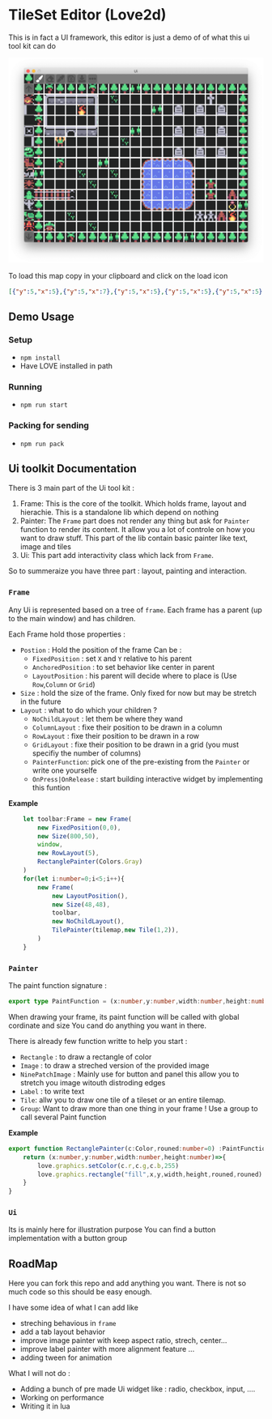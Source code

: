 # TileSet Editor (Love2d)

This is in fact a UI framework, this editor is just a demo of of what this ui tool kit can do

![screenshot](screenshot.png)

To load this map copy in your clipboard and click on the load icon 
```json
[{"y":5,"x":5},{"y":5,"x":7},{"y":5,"x":5},{"y":5,"x":5},{"y":5,"x":5},{"y":5,"x":7},{"y":5,"x":5},{"y":5,"x":5},{"y":5,"x":5},{"y":5,"x":6},{"y":5,"x":5},{"y":5,"x":5},{"y":5,"x":5},{"y":5,"x":5},{"y":5,"x":5},{"y":5,"x":5},{"y":5,"x":5},{"y":5,"x":5},{"y":5,"x":5},{"y":5,"x":5},{"y":5,"x":5},{"y":0,"x":0},{"y":4,"x":2},{"y":0,"x":1},{"y":0,"x":1},{"y":4,"x":1},{"y":1,"x":1},{"y":4,"x":5},{"y":1,"x":1},{"y":1,"x":1},{"y":1,"x":1},{"y":1,"x":1},{"y":1,"x":1},{"y":1,"x":1},{"y":1,"x":1},{"y":1,"x":1},{"y":7,"x":8},{"y":1,"x":1},{"y":1,"x":1},{"y":5,"x":5},{"y":5,"x":5},{"y":1,"x":0},{"y":1,"x":1},{"y":1,"x":1},{"y":8,"x":8},{"y":1,"x":3},{"y":1,"x":1},{"y":1,"x":1},{"y":1,"x":1},{"y":1,"x":1},{"y":1,"x":1},{"y":5,"x":6},{"y":1,"x":1},{"y":7,"x":9},{"y":1,"x":1},{"y":7,"x":9},{"y":1,"x":1},{"y":7,"x":9},{"y":1,"x":1},{"y":5,"x":5},{"y":5,"x":7},{"y":1,"x":0},{"y":1,"x":1},{"y":1,"x":1},{"y":1,"x":1},{"y":1,"x":3},{"y":1,"x":1},{"y":1,"x":1},{"y":1,"x":1},{"y":1,"x":1},{"y":1,"x":1},{"y":1,"x":1},{"y":1,"x":1},{"y":1,"x":1},{"y":1,"x":1},{"y":1,"x":1},{"y":1,"x":1},{"y":1,"x":1},{"y":1,"x":1},{"y":5,"x":5},{"y":5,"x":5},{"y":5,"x":2},{"y":0,"x":1},{"y":0,"x":2},{"y":0,"x":1},{"y":5,"x":3},{"y":1,"x":1},{"y":1,"x":1},{"y":1,"x":1},{"y":5,"x":6},{"y":1,"x":1},{"y":1,"x":1},{"y":1,"x":1},{"y":7,"x":9},{"y":1,"x":1},{"y":7,"x":9},{"y":1,"x":1},{"y":7,"x":9},{"y":1,"x":1},{"y":5,"x":5},{"y":5,"x":5},{"y":1,"x":1},{"y":0,"x":7},{"y":1,"x":1},{"y":1,"x":1},{"y":1,"x":1},{"y":1,"x":1},{"y":1,"x":1},{"y":4,"x":5},{"y":1,"x":1},{"y":1,"x":1},{"y":1,"x":1},{"y":1,"x":1},{"y":1,"x":1},{"y":1,"x":1},{"y":1,"x":1},{"y":1,"x":1},{"y":1,"x":1},{"y":1,"x":1},{"y":5,"x":5},{"y":5,"x":5},{"y":1,"x":1},{"y":1,"x":1},{"y":1,"x":1},{"y":1,"x":1},{"y":1,"x":1},{"y":1,"x":1},{"y":1,"x":1},{"y":1,"x":1},{"y":1,"x":1},{"y":1,"x":1},{"y":1,"x":1},{"y":1,"x":1},{"y":7,"x":9},{"y":1,"x":1},{"y":7,"x":9},{"y":1,"x":1},{"y":7,"x":9},{"y":1,"x":1},{"y":5,"x":5},{"y":5,"x":5},{"y":1,"x":1},{"y":5,"x":7},{"y":1,"x":1},{"y":1,"x":1},{"y":1,"x":1},{"y":5,"x":6},{"y":1,"x":1},{"y":1,"x":1},{"y":1,"x":1},{"y":7,"x":11},{"y":7,"x":12},{"y":7,"x":12},{"y":7,"x":12},{"y":7,"x":13},{"y":1,"x":1},{"y":1,"x":1},{"y":1,"x":1},{"y":1,"x":1},{"y":5,"x":5},{"y":5,"x":6},{"y":1,"x":1},{"y":1,"x":1},{"y":1,"x":1},{"y":4,"x":5},{"y":1,"x":1},{"y":1,"x":1},{"y":4,"x":5},{"y":1,"x":1},{"y":1,"x":1},{"y":8,"x":11},{"y":8,"x":12},{"y":8,"x":12},{"y":8,"x":12},{"y":8,"x":13},{"y":1,"x":1},{"y":1,"x":1},{"y":1,"x":1},{"y":1,"x":1},{"y":5,"x":5},{"y":5,"x":5},{"y":1,"x":1},{"y":1,"x":1},{"y":1,"x":1},{"y":1,"x":1},{"y":4,"x":5},{"y":1,"x":1},{"y":1,"x":1},{"y":1,"x":1},{"y":1,"x":1},{"y":8,"x":11},{"y":8,"x":12},{"y":8,"x":12},{"y":8,"x":12},{"y":8,"x":13},{"y":1,"x":1},{"y":0,"x":11},{"y":1,"x":1},{"y":1,"x":1},{"y":5,"x":5},{"y":2,"x":12},{"y":2,"x":12},{"y":2,"x":12},{"y":2,"x":13},{"y":1,"x":1},{"y":1,"x":1},{"y":1,"x":1},{"y":4,"x":5},{"y":1,"x":1},{"y":1,"x":1},{"y":8,"x":11},{"y":8,"x":12},{"y":8,"x":12},{"y":8,"x":12},{"y":8,"x":13},{"y":1,"x":1},{"y":0,"x":11},{"y":1,"x":1},{"y":7,"x":7},{"y":5,"x":5},{"y":5,"x":5},{"y":1,"x":1},{"y":1,"x":1},{"y":1,"x":1},{"y":1,"x":1},{"y":1,"x":1},{"y":1,"x":1},{"y":1,"x":1},{"y":1,"x":1},{"y":1,"x":1},{"y":9,"x":11},{"y":9,"x":12},{"y":9,"x":12},{"y":9,"x":12},{"y":9,"x":13},{"y":1,"x":1},{"y":1,"x":1},{"y":1,"x":1},{"y":5,"x":9},{"y":5,"x":6},{"y":5,"x":5},{"y":1,"x":1},{"y":1,"x":1},{"y":4,"x":5},{"y":1,"x":1},{"y":1,"x":1},{"y":1,"x":1},{"y":1,"x":1},{"y":1,"x":1},{"y":1,"x":1},{"y":1,"x":1},{"y":1,"x":1},{"y":1,"x":1},{"y":1,"x":1},{"y":1,"x":1},{"y":0,"x":10},{"y":0,"x":10},{"y":7,"x":7},{"y":8,"x":8},{"y":5,"x":5},{"y":5,"x":5},{"y":1,"x":12},{"y":1,"x":1},{"y":1,"x":1},{"y":1,"x":1},{"y":4,"x":5},{"y":1,"x":1},{"y":1,"x":1},{"y":1,"x":1},{"y":1,"x":1},{"y":1,"x":1},{"y":1,"x":1},{"y":1,"x":1},{"y":1,"x":1},{"y":1,"x":1},{"y":1,"x":1},{"y":1,"x":1},{"y":1,"x":1},{"y":1,"x":1},{"y":5,"x":5},{"y":5,"x":5},{"y":5,"x":5},{"y":5,"x":5},{"y":5,"x":7},{"y":5,"x":5},{"y":5,"x":5},{"y":5,"x":5},{"y":5,"x":6},{"y":5,"x":5},{"y":5,"x":5},{"y":5,"x":5},{"y":5,"x":5},{"y":5,"x":5},{"y":5,"x":5},{"y":5,"x":6},{"y":5,"x":5},{"y":5,"x":5},{"y":5,"x":5},{"y":5,"x":5},{"y":5,"x":5}]
```

## Demo Usage

### Setup
- `npm install`
- Have LOVE installed in path

### Running
- `npm run start`

### Packing for sending 
- `npm run pack`


## Ui toolkit Documentation

There is 3 main part of the Ui tool kit : 

 1. Frame: This is the core of the toolkit. Which holds frame, layout and hierachie. This is a standalone lib which depend on nothing
 2. Painter: The `Frame` part does not render any thing but ask for `Painter` function to render its content. It allow you a lot of controle on how you want to draw stuff. This part of the lib contain basic painter like text, image and tiles
 3. Ui: This part add interactivity class which lack from `Frame`.


So to summeraize you have three part : layout, painting and interaction. 


### `Frame`

Any Ui is represented based on a tree of `frame`. Each frame has a parent (up to the main window) and has children. 

Each Frame hold those properties : 

- `Postion` : Hold the position of the frame Can be  : 
  - `FixedPosition`  : set `X` and `Y` relative to his parent  
  - `AnchoredPosition` : to set behavior like center in parent
  - `LayoutPosition` :  his parent will decide where to place is (Use `Row`,`Column` or `Grid`)
- `Size` : hold the size of the frame. Only fixed for now but may be stretch in the future
- `Layout` : what to do which your children ? 
	- `NoChildLayout` : let them be where they wand
	- `ColumnLayout` : fixe their position to be drawn in a column
	- `RowLayout` : fixe their position to be drawn in a row
	- `GridLayout` : fixe their position to be drawn in a grid (you must specifiy the number of columns)
	- `PainterFunction`: pick one of the pre-existing from the `Painter` or write one yourselfe
	- `OnPress|OnRelease` : start building interactive widget by implementing this funtion


**Example**

```typescript
	let toolbar:Frame = new Frame(
		new FixedPosition(0,0),
		new Size(800,50),
		window,
		new RowLayout(5),
		RectanglePainter(Colors.Gray)
	)
	for(let i:number=0;i<5;i++){
		new Frame(
			new LayoutPosition(),
			new Size(48,48),
			toolbar,
			new NoChildLayout(),
			TilePainter(tilemap,new Tile(1,2)),
		)
	}
```

### `Painter`

The paint function signature : 

```typescript
export type PaintFunction = (x:number,y:number,width:number,height:number)=>void;
```

When drawing your frame, its paint function will be called with global cordinate and size 
You cand do anything you want in there. 

There is already few function writte to help you start : 

- `Rectangle` : to draw  a rectangle of color 
- `Image` : to draw  a streched version of the provided image 
- `NinePatchImage` : Mainly use for button and panel this allow you to stretch you image witouth distroding edges
- `Label` : to write text
- `Tile`: allw you to draw one tile of a tileset or an entire tilemap. 
- `Group`: Want to draw more than one thing in your frame ! Use a group to call several Paint function 

**Example**

```typescript
export function RectanglePainter(c:Color,rouned:number=0) :PaintFunction{
	return (x:number,y:number,width:number,height:number)=>{
		love.graphics.setColor(c.r,c.g,c.b,255)
		love.graphics.rectangle("fill",x,y,width,height,rouned,rouned)
	}
}
```

### `Ui`

Its is mainly here for illustration purpose 
You can find a button implementation with a button group


## RoadMap

Here you can fork this repo and add anything you want.
There is not so much code so this should be easy enough. 

I have some idea of what I can add like 

- streching behavious in `frame`
- add a tab layout behavior
- improve image painter with keep aspect ratio, strech, center...
- improve label painter with more alignment feature ... 
- adding tween for animation

What I will not do : 

 - Adding a bunch of pre made Ui widget like : radio, checkbox, input, .... 
 - Working on performance
 - Writing it in lua 





